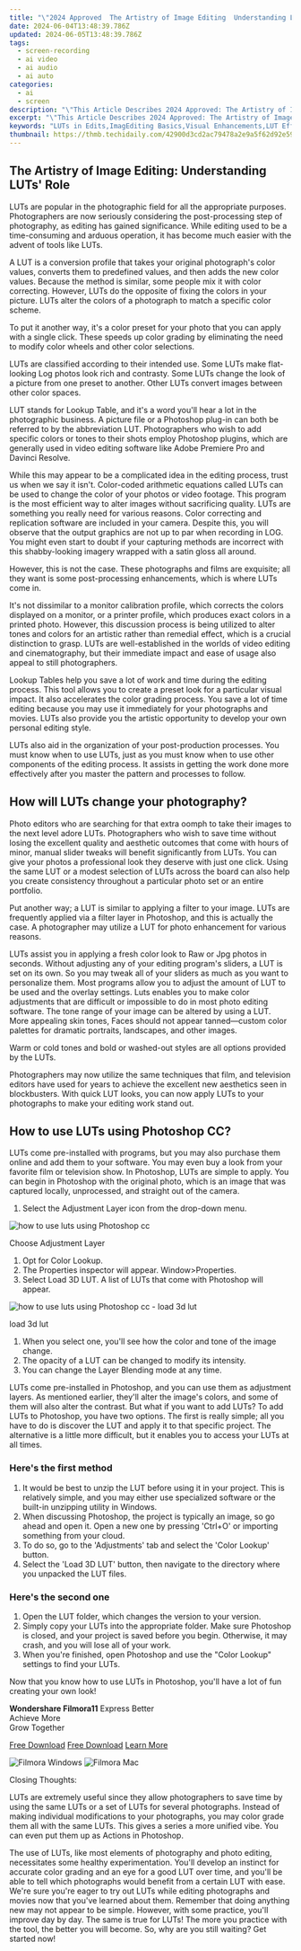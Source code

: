 ```yaml
---
title: "\"2024 Approved  The Artistry of Image Editing  Understanding LUTs' Role\""
date: 2024-06-04T13:48:39.786Z
updated: 2024-06-05T13:48:39.786Z
tags: 
  - screen-recording
  - ai video
  - ai audio
  - ai auto
categories: 
  - ai
  - screen
description: "\"This Article Describes 2024 Approved: The Artistry of Image Editing: Understanding LUTs' Role\""
excerpt: "\"This Article Describes 2024 Approved: The Artistry of Image Editing: Understanding LUTs' Role\""
keywords: "LUTs in Edits,ImagEditing Basics,Visual Enhancements,LUT Effect Artistry,Image Editing Techniques,Color Grading Process,Upscaling Visuals"
thumbnail: https://thmb.techidaily.com/42900d3cd2ac79478a2e9a5f62d92e59b26835c360208046bfffff6e9458bb6e.jpg
---
```


## The Artistry of Image Editing: Understanding LUTs' Role

LUTs are popular in the photographic field for all the appropriate purposes. Photographers are now seriously considering the post-processing step of photography, as editing has gained significance. While editing used to be a time-consuming and arduous operation, it has become much easier with the advent of tools like LUTs.

A LUT is a conversion profile that takes your original photograph's color values, converts them to predefined values, and then adds the new color values. Because the method is similar, some people mix it with color correcting. However, LUTs do the opposite of fixing the colors in your picture. LUTs alter the colors of a photograph to match a specific color scheme.

To put it another way, it's a color preset for your photo that you can apply with a single click. These speeds up color grading by eliminating the need to modify color wheels and other color selections.

LUTs are classified according to their intended use. Some LUTs make flat-looking Log photos look rich and contrasty. Some LUTs change the look of a picture from one preset to another. Other LUTs convert images between other color spaces.

LUT stands for Lookup Table, and it's a word you'll hear a lot in the photographic business. A picture file or a Photoshop plug-in can both be referred to by the abbreviation LUT. Photographers who wish to add specific colors or tones to their shots employ Photoshop plugins, which are generally used in video editing software like Adobe Premiere Pro and Davinci Resolve.

While this may appear to be a complicated idea in the editing process, trust us when we say it isn't. Color-coded arithmetic equations called LUTs can be used to change the color of your photos or video footage. This program is the most efficient way to alter images without sacrificing quality. LUTs are something you really need for various reasons. Color correcting and replication software are included in your camera. Despite this, you will observe that the output graphics are not up to par when recording in LOG. You might even start to doubt if your capturing methods are incorrect with this shabby-looking imagery wrapped with a satin gloss all around.

However, this is not the case. These photographs and films are exquisite; all they want is some post-processing enhancements, which is where LUTs come in.

It's not dissimilar to a monitor calibration profile, which corrects the colors displayed on a monitor, or a printer profile, which produces exact colors in a printed photo. However, this discussion process is being utilized to alter tones and colors for an artistic rather than remedial effect, which is a crucial distinction to grasp. LUTs are well-established in the worlds of video editing and cinematography, but their immediate impact and ease of usage also appeal to still photographers.

Lookup Tables help you save a lot of work and time during the editing process. This tool allows you to create a preset look for a particular visual impact. It also accelerates the color grading process. You save a lot of time editing because you may use it immediately for your photographs and movies. LUTs also provide you the artistic opportunity to develop your own personal editing style.

LUTs also aid in the organization of your post-production processes. You must know when to use LUTs, just as you must know when to use other components of the editing process. It assists in getting the work done more effectively after you master the pattern and processes to follow.

## How will LUTs change your photography?

Photo editors who are searching for that extra oomph to take their images to the next level adore LUTs. Photographers who wish to save time without losing the excellent quality and aesthetic outcomes that come with hours of minor, manual slider tweaks will benefit significantly from LUTs. You can give your photos a professional look they deserve with just one click. Using the same LUT or a modest selection of LUTs across the board can also help you create consistency throughout a particular photo set or an entire portfolio.

Put another way; a LUT is similar to applying a filter to your image. LUTs are frequently applied via a filter layer in Photoshop, and this is actually the case. A photographer may utilize a LUT for photo enhancement for various reasons.

LUTs assist you in applying a fresh color look to Raw or Jpg photos in seconds. Without adjusting any of your editing program's sliders, a LUT is set on its own. So you may tweak all of your sliders as much as you want to personalize them. Most programs allow you to adjust the amount of LUT to be used and the overlay settings. Luts enables you to make color adjustments that are difficult or impossible to do in most photo editing software. The tone range of your image can be altered by using a LUT. More appealing skin tones, Faces should not appear tanned—custom color palettes for dramatic portraits, landscapes, and other images.

Warm or cold tones and bold or washed-out styles are all options provided by the LUTs.

Photographers may now utilize the same techniques that film, and television editors have used for years to achieve the excellent new aesthetics seen in blockbusters. With quick LUT looks, you can now apply LUTs to your photographs to make your editing work stand out.

## How to use LUTs using Photoshop CC?

LUTs come pre-installed with programs, but you may also purchase them online and add them to your software. You may even buy a look from your favorite film or television show. In Photoshop, LUTs are simple to apply. You can begin in Photoshop with the original photo, which is an image that was captured locally, unprocessed, and straight out of the camera.

1. Select the Adjustment Layer icon from the drop-down menu.

![how to use luts using Photoshop cc](https://images.wondershare.com/filmora/article-images/2022/05/luts-photography-1.jpg)

Choose Adjustment Layer

1. Opt for Color Lookup.
2. The Properties inspector will appear. Window>Properties.
3. Select Load 3D LUT. A list of LUTs that come with Photoshop will appear.

![how to use luts using Photoshop cc - load 3d lut](https://images.wondershare.com/filmora/article-images/2022/05/luts-photography-2.png)

load 3d lut

1. When you select one, you'll see how the color and tone of the image change.
2. The opacity of a LUT can be changed to modify its intensity.
3. You can change the Layer Blending mode at any time.

LUTs come pre-installed in Photoshop, and you can use them as adjustment layers. As mentioned earlier, they'll alter the image's colors, and some of them will also alter the contrast. But what if you want to add LUTs? To add LUTs to Photoshop, you have two options. The first is really simple; all you have to do is discover the LUT and apply it to that specific project. The alternative is a little more difficult, but it enables you to access your LUTs at all times.

### Here's the first method

1. It would be best to unzip the LUT before using it in your project. This is relatively simple, and you may either use specialized software or the built-in unzipping utility in Windows.
2. When discussing Photoshop, the project is typically an image, so go ahead and open it. Open a new one by pressing 'Ctrl+O' or importing something from your cloud.
3. To do so, go to the 'Adjustments' tab and select the 'Color Lookup' button.
4. Select the 'Load 3D LUT' button, then navigate to the directory where you unpacked the LUT files.

### Here's the second one

1. Open the LUT folder, which changes the version to your version.
2. Simply copy your LUTs into the appropriate folder. Make sure Photoshop is closed, and your project is saved before you begin. Otherwise, it may crash, and you will lose all of your work.
3. When you're finished, open Photoshop and use the "Color Lookup" settings to find your LUTs.

Now that you know how to use LUTs in Photoshop, you'll have a lot of fun creating your own look!

**Wondershare Filmora11** Express Better  
Achieve More  
Grow Together

[Free Download](https://tools.techidaily.com/wondershare/filmora/download/) [Free Download](https://tools.techidaily.com/wondershare/filmora/download/) [Learn More](#)

![Filmora Windows](https://images.wondershare.com/assets/images-common/box-filmora-x.png) ![Filmora Mac](https://neveragain.allstatics.com/2019/assets/icon/logo/filmora-9-square.svg)

Closing Thoughts:

LUTs are extremely useful since they allow photographers to save time by using the same LUTs or a set of LUTs for several photographs. Instead of making individual modifications to your photographs, you may color grade them all with the same LUTs. This gives a series a more unified vibe. You can even put them up as Actions in Photoshop.

The use of LUTs, like most elements of photography and photo editing, necessitates some healthy experimentation. You'll develop an instinct for accurate color grading and an eye for a good LUT over time, and you'll be able to tell which photographs would benefit from a certain LUT with ease. We're sure you're eager to try out LUTs while editing photographs and movies now that you've learned about them. Remember that doing anything new may not appear to be simple. However, with some practice, you'll improve day by day. The same is true for LUTs! The more you practice with the tool, the better you will become. So, why are you still waiting? Get started now!


<ins class="adsbygoogle"
     style="display:block"
     data-ad-format="autorelaxed"
     data-ad-client="ca-pub-7571918770474297"
     data-ad-slot="1223367746"></ins>

<ins class="adsbygoogle"
     style="display:block"
     data-ad-format="autorelaxed"
     data-ad-client="ca-pub-7571918770474297"
     data-ad-slot="1223367746"></ins>



<ins class="adsbygoogle"
     style="display:block"
     data-ad-client="ca-pub-7571918770474297"
     data-ad-slot="8358498916"
     data-ad-format="auto"
     data-full-width-responsive="true"></ins>



